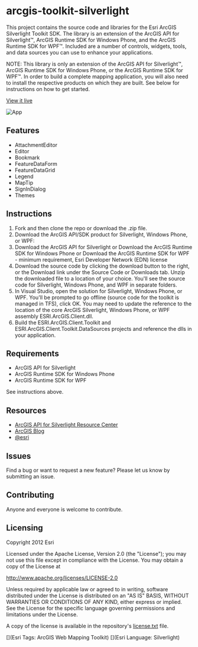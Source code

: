 # arcgis-toolkit-silverlight

This project contains the source code and libraries for the Esri ArcGIS Silverlight Toolkit SDK. The library is an extension of the ArcGIS API for Silverlight™, ArcGIS Runtime SDK for Windows Phone, and the ArcGIS Runtime SDK for WPF™. Included are a number of controls, widgets, tools, and data sources you can use to enhance your applications. 

NOTE: This library is only an extension of the ArcGIS API for Silverlight™, ArcGIS Runtime SDK for Windows Phone, or the ArcGIS Runtime SDK for WPF™.   In order to build a complete mapping application, you will also need to install the respective products on which they are built.  See below for instructions on how to get started.

[View it live](http://resources.arcgis.com/en/help/silverlight-api/samples/start.htm)

![App](https://raw.github.com/Esri/arcgis-toolkit-silverlight/master/arcgis-toolkit-silverlight.png)

## Features
* AttachmentEditor
* Editor
* Bookmark
* FeatureDataForm
* FeatureDataGrid
* Legend
* MapTip
* SignInDialog
* Themes

## Instructions

1. Fork and then clone the repo or download the .zip file. 
2. Download the ArcGIS API/SDK product for Silverlight, Windows Phone, or WPF: 
3. Download the ArcGIS API for Silverlight 
or Download the ArcGIS Runtime SDK for Windows Phone 
or Download the ArcGIS Runtime SDK for WPF - minimum requirement, Esri Developer Network (EDN) license
4. Download the source code by clicking the download button to the right, or the Download link under the Source Code or Downloads tab.   Unzip the downloaded file to a location of your choice.  You'll see the source code for Silverlight, Windows Phone, and WPF in separate folders.  
5. In Visual Studio, open the solution for Silverlight, Windows Phone, or WPF.  You'll be prompted to go offline (source code for the toolkit is managed in TFS), click OK.   You may need to update the reference to the location of the core ArcGIS Silverlight, Windows Phone, or WPF assembly ESRI.ArcGIS.Client.dll.     
6. Build the ESRI.ArcGIS.Client.Toolkit and ESRI.ArcGIS.Client.Toolkit.DataSources projects and reference the dlls in your application.  

## Requirements

* ArcGIS API for Silverlight
* ArcGIS Runtime SDK for Windows Phone
* ArcGIS Runtime SDK for WPF

See instructions above.

## Resources

* [ArcGIS API for Silverlight Resource Center](http://http://resources.arcgis.com/en/communities/silverlight-api/index.html)
* [ArcGIS Blog](http://blogs.esri.com/esri/arcgis/)
* [@esri](http://twitter.com/esri)

## Issues

Find a bug or want to request a new feature?  Please let us know by submitting an issue.

## Contributing

Anyone and everyone is welcome to contribute. 

## Licensing
Copyright 2012 Esri

Licensed under the Apache License, Version 2.0 (the "License");
you may not use this file except in compliance with the License.
You may obtain a copy of the License at

   http://www.apache.org/licenses/LICENSE-2.0

Unless required by applicable law or agreed to in writing, software
distributed under the License is distributed on an "AS IS" BASIS,
WITHOUT WARRANTIES OR CONDITIONS OF ANY KIND, either express or implied.
See the License for the specific language governing permissions and
limitations under the License.

A copy of the license is available in the repository's [license.txt]( https://raw.github.com/Esri/arcgis-toolkit-silverlight/master/license.txt) file.

[](Esri Tags: ArcGIS Web Mapping Toolkit)
[](Esri Language: Silverlight)
